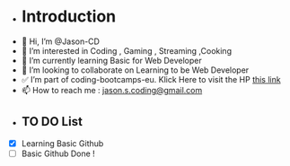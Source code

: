 - #  Introduction
- 👋 Hi, I’m @Jason-CD
- 👀 I’m interested in Coding , Gaming , Streaming ,Cooking
- 🌱 I’m currently learning  Basic for Web Developer
- 💞️ I’m looking to collaborate on Learning to be Web Developer
- :white_check_mark: I’m part of coding-bootcamps-eu. Klick Here to visit the HP [this link](https://www.coding-bootcamps.eu) 
- 📫 How to reach me : jason.s.coding@gmail.com
- ## TO DO List
- [x] Learning Basic Github
- [ ] Basic Github Done !

<!---
Jason-CD/Jason-CD is a ✨ special ✨ repository because its `README.md` (this file) appears on your GitHub profile.
You can click the Preview link to take a look at your changes.
--->
